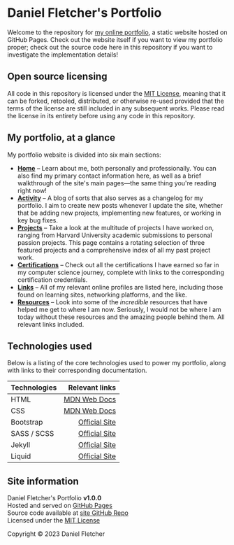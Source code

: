# Daniel Fletcher's Portfolio

Welcome to the repository for [my online portfolio](https://www.daniel-fletcher-portfolio.com), a static website hosted on GitHub Pages.
Check out the website itself if you want to view my portfolio proper; check out the source code
here in this repository if you want to investigate the implementation details!


## Open source licensing

All code in this repository is licensed under the [MIT License](./LICENSE.md), meaning that it can be forked,
retooled, distributed, or otherwise re-used provided that the terms of the license are still
included in any subsequent works. Please read the license in its entirety before using any
code in this repository.


## My portfolio, at a glance

My portfolio website is divided into six main sections:
- **[Home](https://www.daniel-fletcher-portfolio.com)** &ndash; Learn about me, both personally and professionally. You can also find my primary contact
information here, as well as a brief walkthrough of the site's main pages&mdash;the same thing you're reading right
now!
- **[Activity](https://www.daniel-fletcher-portfolio.com/activity)** &ndash; A blog of sorts that also serves as a changelog for my portfolio. I aim to create new
posts whenever I update the site, whether that be adding new projects, implementing new features, or working in key
bug fixes.
- **[Projects](https://www.daniel-fletcher-portfolio.com/projects)** &ndash; Take a look at the multitude of projects I have worked on, ranging from Harvard
University academic submissions to personal passion projects. This page contains a rotating selection of three
featured projects and a comprehensive index of all my past project work.
- **[Certifications](https://www.daniel-fletcher-portfolio.com/certifications)** &ndash; Check out all the certifications I have earned so far in my computer science
journey, complete with links to the corresponding certification credentials.
- **[Links](https://www.daniel-fletcher-portfolio.com/links)** &ndash; All of my relevant online profiles are listed here, including those found on learning
sites, networking platforms, and the like.
- **[Resources](https://www.daniel-fletcher-portfolio.com/resources)** &ndash; Look into some of the *incredible* resources that have helped me get to where I am now.
Seriously, I would not be where I am today without these resources and the amazing people behind them. All relevant
links included.


## Technologies used

Below is a listing of the core technologies used to power my portfolio, along with links to their corresponding
documentation.

| Technologies | Relevant links |
| :----------- | -------------: |
| HTML | [MDN Web Docs](https://developer.mozilla.org/en-US/docs/Web/HTML) |
| CSS | [MDN Web Docs](https://developer.mozilla.org/en-US/docs/Web/CSS) |
| Bootstrap | [Official Site](https://getbootstrap.com/docs/5.3/getting-started/introduction/) |
| SASS / SCSS | [Official Site](https://sass-lang.com/guide/) |
| Jekyll | [Official Site](https://jekyllrb.com/docs/) |
| Liquid | [Official Site](https://liquidjs.com/tutorials/intro-to-liquid.html) |


## Site information

Daniel Fletcher's Portfolio **v1.0.0**  
Hosted and served on [GitHub Pages](https://docs.github.com/en/pages)  
Source code available at [site GitHub Repo](https://github.com/DanielTheFletch/portfolio)  
Licensed under the [MIT License](./LICENSE.md)  

Copyright &copy; 2023 Daniel Fletcher
